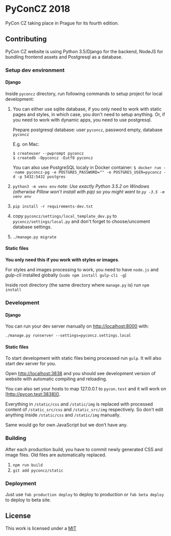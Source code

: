 PyConCZ 2018
============

PyCon CZ taking place in Prague for its fourth edition.

Contributing
------------

PyCon CZ website is using Python 3.5/Django for the backend, NodeJS for
bundling frontend assets and Postgresql as a database.

### Setup dev environment

#### Django



Inside `pyconcz` directory,
run following commands to setup project for local development:

1.	You can either use sqlite database, if you only need to work with
	static pages and styles, in which case, you don't need to setup
	anything. Or, if you need to work with dynamic apps, you need to
	use postgresql.

	Prepare postgresql database: user `pyconcz`, password empty, database `pyconcz`

    E.g. on Mac:

    ```
    $ createuser --pwprompt pyconcz
    $ createdb -Opyconcz -Eutf8 pyconcz
    ```

    You can also use PostgreSQL localy in Docker container:
    `$ docker run --name pyconcz-pg -e POSTGRES_PASSWORD="" -e POSTGRES_USER=pyconcz -d -p 5432:5432 postgres`

1.  `python3 -m venv env` _note: Use exactly Python 3.5.2 on Windows (otherwise Pillow won't install with pip) so you might want to `py -3.5 -m venv env`_
1.  `pip install -r requirements-dev.txt`
1.	copy `pyconcz/settings/local_template_dev.py` to `pyconcz/settings/local.py`
    and don't forget to choose/uncoment database settings.
1.  `./manage.py migrate`


#### Static files

**You only need this if you work with styles or images**. 

For styles and images processing to work, you need to have `node.js` and _gulp-cli_ installed globally (`sudo npm install gulp-cli -g`)

Inside root directory (the same directory where `manage.py` is) run `npm install`


### Development

#### Django

You can run your dev server manually on [http://localhost:8000]() with:

`./manage.py runserver --settings=pyconcz.settings.local`


#### Static files

To start development with static files being processed run `gulp`. It will also start dev server for you.

Open [http://localhost:3838]() and you should see development version of website with automatic compiling and reloading.

You can also set your hosts to map 127.0.0.1 to `pycon.test` and it will work on [http://pycon.test:3838]().

Everything in `/static/css` and `/static/img` is replaced with 
processed content of `/static_src/css` and `/static_src/img` respectively.
So don't edit anything inside `/static/css` and `/static/img` manually.

Same would go for own JavaScript but we don’t have any.


### Building

After each production build, you have to commit newly generated CSS and image files.
Old files are automatically replaced.

1. `npm run build`
1. `git add pyconcz/static`


### Deployment

Just use `fab production deploy` to deploy to production or `fab beta deploy` to deploy to beta site.

License
-------

This work is licensed under a [MIT](./LICENSE.md)
